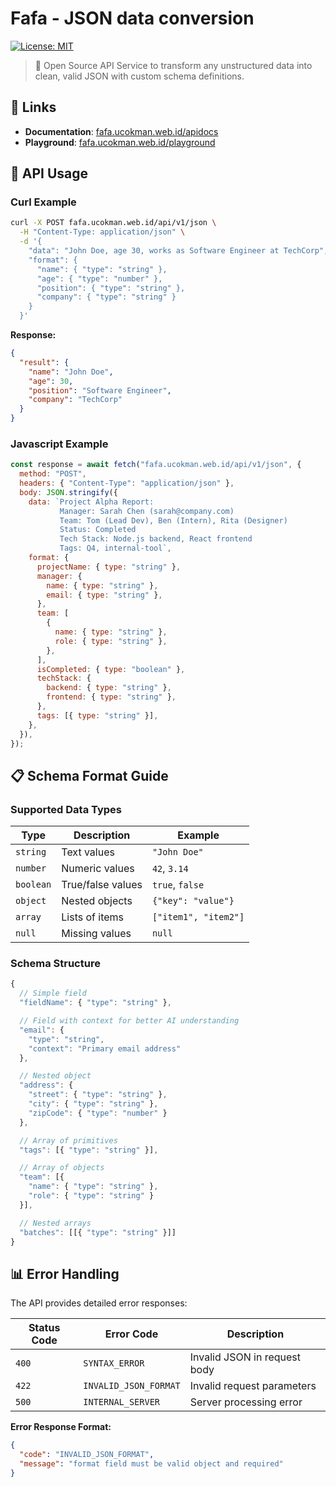 # Fafa - JSON data conversion

[![License: MIT](https://img.shields.io/badge/License-MIT-yellow.svg?style=flat-square)](https://opensource.org/licenses/MIT)

> 🚀 Open Source API Service to transform any unstructured data into clean, valid JSON with custom schema definitions.

## 🔗 Links

- **Documentation**: [fafa.ucokman.web.id/apidocs](fafa.ucokman.web.id/apidocs)
- **Playground**: [fafa.ucokman.web.id/playground](fafa.ucokman.web.id/playground)

## 🔧 API Usage

### Curl Example

```bash
curl -X POST fafa.ucokman.web.id/api/v1/json \
  -H "Content-Type: application/json" \
  -d '{
    "data": "John Doe, age 30, works as Software Engineer at TechCorp",
    "format": {
      "name": { "type": "string" },
      "age": { "type": "number" },
      "position": { "type": "string" },
      "company": { "type": "string" }
    }
  }'
```

**Response:**

```json
{
  "result": {
    "name": "John Doe",
    "age": 30,
    "position": "Software Engineer",
    "company": "TechCorp"
  }
}
```

### Javascript Example

```javascript
const response = await fetch("fafa.ucokman.web.id/api/v1/json", {
  method: "POST",
  headers: { "Content-Type": "application/json" },
  body: JSON.stringify({
    data: `Project Alpha Report:
           Manager: Sarah Chen (sarah@company.com)
           Team: Tom (Lead Dev), Ben (Intern), Rita (Designer)
           Status: Completed
           Tech Stack: Node.js backend, React frontend
           Tags: Q4, internal-tool`,
    format: {
      projectName: { type: "string" },
      manager: {
        name: { type: "string" },
        email: { type: "string" },
      },
      team: [
        {
          name: { type: "string" },
          role: { type: "string" },
        },
      ],
      isCompleted: { type: "boolean" },
      techStack: {
        backend: { type: "string" },
        frontend: { type: "string" },
      },
      tags: [{ type: "string" }],
    },
  }),
});
```

## 📋 Schema Format Guide

### Supported Data Types

| Type      | Description       | Example              |
| --------- | ----------------- | -------------------- |
| `string`  | Text values       | `"John Doe"`         |
| `number`  | Numeric values    | `42`, `3.14`         |
| `boolean` | True/false values | `true`, `false`      |
| `object`  | Nested objects    | `{"key": "value"}`   |
| `array`   | Lists of items    | `["item1", "item2"]` |
| `null`    | Missing values    | `null`               |

### Schema Structure

```typescript
{
  // Simple field
  "fieldName": { "type": "string" },

  // Field with context for better AI understanding
  "email": {
    "type": "string",
    "context": "Primary email address"
  },

  // Nested object
  "address": {
    "street": { "type": "string" },
    "city": { "type": "string" },
    "zipCode": { "type": "number" }
  },

  // Array of primitives
  "tags": [{ "type": "string" }],

  // Array of objects
  "team": [{
    "name": { "type": "string" },
    "role": { "type": "string" }
  }],

  // Nested arrays
  "batches": [[{ "type": "string" }]]
}
```

## 📊 Error Handling

The API provides detailed error responses:

| Status Code | Error Code            | Description                  |
| ----------- | --------------------- | ---------------------------- |
| `400`       | `SYNTAX_ERROR`        | Invalid JSON in request body |
| `422`       | `INVALID_JSON_FORMAT` | Invalid request parameters   |
| `500`       | `INTERNAL_SERVER`     | Server processing error      |

**Error Response Format:**

```json
{
  "code": "INVALID_JSON_FORMAT",
  "message": "format field must be valid object and required"
}
```
